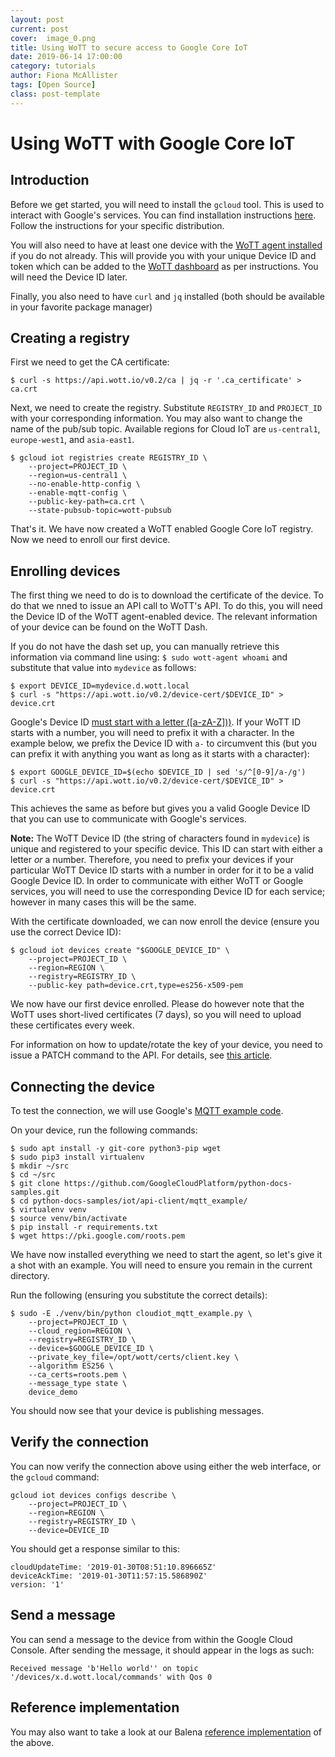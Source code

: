 ```yaml
---
layout: post
current: post
cover:  image_0.png
title: Using WoTT to secure access to Google Core IoT
date: 2019-06-14 17:00:00
category: tutorials
author: Fiona McAllister
tags: [Open Source]
class: post-template
---
```


# Using WoTT with Google Core IoT

## Introduction

Before we get started, you will need to install the `gcloud` tool. This is used to interact with Google's services. You can find installation instructions [here](https://cloud.google.com/iot/docs/how-tos/getting-started). Follow the instructions for your specific distribution.

You will also need to have at least one device with the [WoTT agent installed](https://https://github.com/WoTTsecurity/agent) if you do not already. This will provide you with your unique Device ID and token which can be added to the [WoTT dashboard](https://dash.wott.io) as per instructions. You will need the Device ID later.

Finally, you also need to have `curl` and `jq` installed (both should be available in your favorite package manager)

## Creating a registry

First we need to get the CA certificate:
```
$ curl -s https://api.wott.io/v0.2/ca | jq -r '.ca_certificate' > ca.crt
```

Next, we need to create the registry. Substitute `REGISTRY_ID` and `PROJECT_ID` with your corresponding information. You may also want to change the name of the pub/sub topic. Available regions for Cloud IoT are `us-central1`, `europe-west1`, and `asia-east1`.

```
$ gcloud iot registries create REGISTRY_ID \
    --project=PROJECT_ID \
    --region=us-central1 \
    --no-enable-http-config \
    --enable-mqtt-config \
    --public-key-path=ca.crt \
    --state-pubsub-topic=wott-pubsub
```

That's it. We have now created a WoTT enabled Google Core IoT registry. Now we need to enroll our first device.


## Enrolling devices

The first thing we need to do is to download the certificate of the device. To do that we nned to issue an API call to WoTT's API.
To do this, you will need the Device ID of the WoTT agent-enabled device. The relevant information of your device can be found on the WoTT Dash.

If you do not have the dash set up, you can manually retrieve this information via command line using: `$ sudo wott-agent whoami` and substitute that value into `mydevice` as follows:


```
$ export DEVICE_ID=mydevice.d.wott.local
$ curl -s "https://api.wott.io/v0.2/device-cert/$DEVICE_ID" > device.crt
```

Google's Device ID [must start with a letter ([a-zA-Z]))](https://cloud.google.com/iot/docs/requirements#permitted_characters_and_size_requirements). If your WoTT ID starts with a number, you will need to prefix it with a character. In the example below, we prefix the Device ID with `a-` to circumvent this (but you can prefix it with anything you want as long as it starts with a character):

```
$ export GOOGLE_DEVICE_ID=$(echo $DEVICE_ID | sed 's/^[0-9]/a-/g')
$ curl -s "https://api.wott.io/v0.2/device-cert/$DEVICE_ID" > device.crt
```

This achieves the same as before but gives you a valid Google Device ID that you can use to communicate with Google's services.

**Note:**
The WoTT Device ID (the string of characters found in `mydevice`) is unique and registered to your specific device. This ID can start with either a letter *or* a number.
Therefore, you need to prefix your devices if your particular WoTT Device ID starts with a number in order for it to be a valid Google Device ID.
In order to communicate with either WoTT or Google services, you will need to use the corresponding Device ID for each service; however in many cases this will be the same.

With the certificate downloaded, we can now enroll the device (ensure you use the correct Device ID):

```
$ gcloud iot devices create "$GOOGLE_DEVICE_ID" \
    --project=PROJECT_ID \
    --region=REGION \
    --registry=REGISTRY_ID \
    --public-key path=device.crt,type=es256-x509-pem
```

We now have our first device enrolled. Please do however note that the WoTT uses short-lived certificates (7 days), so you will need to upload these certificates every week.

For information on how to update/rotate the key of your device, you need to issue a PATCH command to the API. For details, see [this article](https://cloud.google.com/iot/docs/samples/device-manager-samples#patch_a_device_with_ec_credentials).


## Connecting the device

To test the connection, we will use Google's [MQTT example code](https://github.com/GoogleCloudPlatform/python-docs-samples/tree/master/iot/api-client/mqtt_example).

On your device, run the following commands:

```
$ sudo apt install -y git-core python3-pip wget
$ sudo pip3 install virtualenv
$ mkdir ~/src
$ cd ~/src
$ git clone https://github.com/GoogleCloudPlatform/python-docs-samples.git
$ cd python-docs-samples/iot/api-client/mqtt_example/
$ virtualenv venv
$ source venv/bin/activate
$ pip install -r requirements.txt
$ wget https://pki.google.com/roots.pem
```

We have now installed everything we need to start the agent, so let's give it a shot with an example.
You will need to ensure you remain in the current directory.

Run the following (ensuring you substitute the correct details):


```
$ sudo -E ./venv/bin/python cloudiot_mqtt_example.py \
    --project=PROJECT_ID \
    --cloud_region=REGION \
    --registry=REGISTRY_ID \
    --device=$GOOGLE_DEVICE_ID \
    --private_key_file=/opt/wott/certs/client.key \
    --algorithm ES256 \
    --ca_certs=roots.pem \
    --message_type state \
    device_demo
```

You should now see that your device is publishing messages.

## Verify the connection

You can now verify the connection above using either the web interface, or the `gcloud` command:

```
gcloud iot devices configs describe \
    --project=PROJECT_ID \
    --region=REGION \
    --registry=REGISTRY_ID \
    --device=DEVICE_ID
```

You should get a response similar to this:

```
cloudUpdateTime: '2019-01-30T08:51:10.896665Z'
deviceAckTime: '2019-01-30T11:57:15.586890Z'
version: '1'
```

## Send a message

You can send a message to the device from within the Google Cloud Console. After sending the message, it should appear in the logs as such:

```
Received message 'b'Hello world'' on topic '/devices/x.d.wott.local/commands' with Qos 0
```

## Reference implementation

You may also want to take a look at our Balena [reference implementation](https://github.com/WoTTsecurity/wott-agent-balena/tree/master/google-core-iot) of the above.
